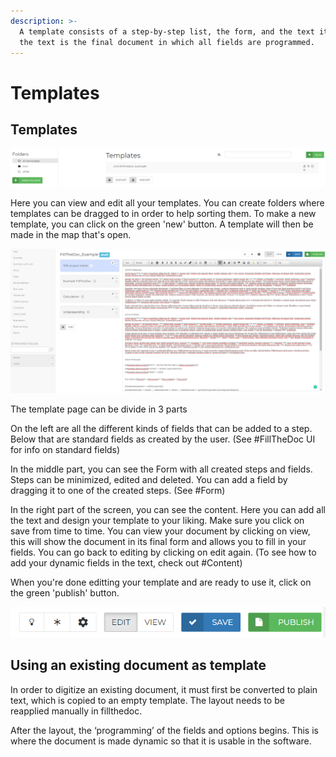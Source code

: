 ```yaml
---
description: >-
  A template consists of a step-by-step list, the form, and the text itself. In
  the text is the final document in which all fields are programmed.
---
```


# Templates

## Templates

![](../.gitbook/assets/image%20%2856%29.png)

Here you can view and edit all your templates. You can create folders where templates can be dragged to in order to help sorting them. To make a new template, you can click on the green 'new' button. A template will then be made in the map that's open.

![](../.gitbook/assets/image%20%2842%29.png)

The template page can be divide in 3 parts

On the left are all the different kinds of fields that can be added to a step. Below that are standard fields as created by the user. \(See \#FillTheDoc UI for info on standard fields\)

In the middle part, you can see the Form with all created steps and fields. Steps can be minimized, edited and deleted. You can add a field by dragging it to one of the created steps. \(See \#Form\)

In the right part of the screen, you can see the content. Here you can add all the text and design your template to your liking. Make sure you click on save from time to time. You can view your document by clicking on view, this will show the document in its final form and allows you to fill in your fields. You can go back to editing by clicking on edit again. \(To see how to add your dynamic fields in the text, check out \#Content\)

When you're done editting your template and are ready to use it, click on the green 'publish' button. 

![](../.gitbook/assets/image%20%2853%29.png)

## Using an existing document as template

In order to digitize an existing document, it must first be converted to plain text, which is copied to an empty template. The layout needs to be reapplied manually in fillthedoc.

After the layout, the ‘programming’ of the fields and options begins. This is where the document is made dynamic so that it is usable in the software.

